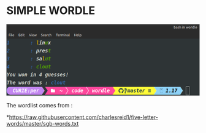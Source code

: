 # SIMPLE WORDLE

![wordle](assets/wordle.png)

The wordlist comes from :

*https://raw.githubusercontent.com/charlesreid1/five-letter-words/master/sgb-words.txt
 